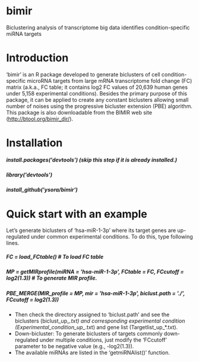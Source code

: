 # bimir
Biclustering analysis of transcriptome big data identifies condition-specific miRNA targets

# Introduction
‘bimir’ is an R package developed to generate biclusters of cell condition-specific microRNA targets from large mRNA transcriptome fold change (FC) matrix (a.k.a., FC table; it contains log2 FC values of 20,639 human genes under 5,158 experimental conditions). Besides the primary purpose of this package, it can be applied to create any constant biclusters allowing small number of noises using the progressive bicluster extension (PBE) algorithm. This package is also downloadable  from the BIMIR web site (http://btool.org/bimir_dir/).

# Installation
##### install.packages('devtools') (skip this step if it is already installed.)
##### library('devtools')
##### install_github('ysora/bimir')

# Quick start with an example
Let’s generate biclusters of ‘hsa-miR-1-3p’ where its target genes are up-regulated under common experimental conditions. To do this, type following lines.
##### FC = load_FCtable() # To load FC table
##### MP = getMIRprofile(miRNA = 'hsa-miR-1-3p', FCtable = FC, FCcutoff = log2(1.3)) # To generate MIR profile.
##### PBE_MERGE(MIR_profile = MP, mir = 'hsa-miR-1-3p', biclust.path = './', FCcutoff = log2(1.3))

- Then check the directory assigned to ‘biclust.path’ and see the biclusters (biclust_up_*.txt) and corresponding experimental condition (Experimental_condition_up_*.txt) and gene list (Targetlist_up_*.txt).
- Down-bicluster: To generate biclusters of targets commonly down-regulated under multiple conditions, just modify the ‘FCcutoff’ parameter to be negative value (e.g., -log2(1.3)).
- The available miRNAs are listed in the ‘getmiRNAlist()’ function.
